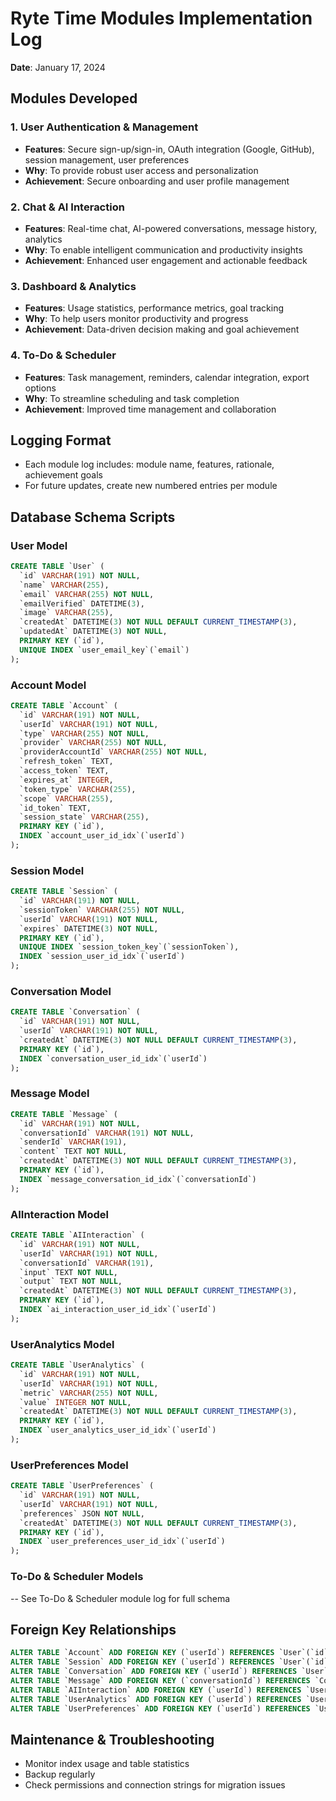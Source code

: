 # Ryte Time Modules Implementation Log

**Date**: January 17, 2024

## Modules Developed

### 1. User Authentication & Management
- **Features**: Secure sign-up/sign-in, OAuth integration (Google, GitHub), session management, user preferences
- **Why**: To provide robust user access and personalization
- **Achievement**: Secure onboarding and user profile management

### 2. Chat & AI Interaction
- **Features**: Real-time chat, AI-powered conversations, message history, analytics
- **Why**: To enable intelligent communication and productivity insights
- **Achievement**: Enhanced user engagement and actionable feedback

### 3. Dashboard & Analytics
- **Features**: Usage statistics, performance metrics, goal tracking
- **Why**: To help users monitor productivity and progress
- **Achievement**: Data-driven decision making and goal achievement

### 4. To-Do & Scheduler
- **Features**: Task management, reminders, calendar integration, export options
- **Why**: To streamline scheduling and task completion
- **Achievement**: Improved time management and collaboration

## Logging Format
- Each module log includes: module name, features, rationale, achievement goals
- For future updates, create new numbered entries per module

## Database Schema Scripts

### User Model
```sql
CREATE TABLE `User` (
  `id` VARCHAR(191) NOT NULL,
  `name` VARCHAR(255),
  `email` VARCHAR(255) NOT NULL,
  `emailVerified` DATETIME(3),
  `image` VARCHAR(255),
  `createdAt` DATETIME(3) NOT NULL DEFAULT CURRENT_TIMESTAMP(3),
  `updatedAt` DATETIME(3) NOT NULL,
  PRIMARY KEY (`id`),
  UNIQUE INDEX `user_email_key`(`email`)
);
```

### Account Model
```sql
CREATE TABLE `Account` (
  `id` VARCHAR(191) NOT NULL,
  `userId` VARCHAR(191) NOT NULL,
  `type` VARCHAR(255) NOT NULL,
  `provider` VARCHAR(255) NOT NULL,
  `providerAccountId` VARCHAR(255) NOT NULL,
  `refresh_token` TEXT,
  `access_token` TEXT,
  `expires_at` INTEGER,
  `token_type` VARCHAR(255),
  `scope` VARCHAR(255),
  `id_token` TEXT,
  `session_state` VARCHAR(255),
  PRIMARY KEY (`id`),
  INDEX `account_user_id_idx`(`userId`)
);
```

### Session Model
```sql
CREATE TABLE `Session` (
  `id` VARCHAR(191) NOT NULL,
  `sessionToken` VARCHAR(255) NOT NULL,
  `userId` VARCHAR(191) NOT NULL,
  `expires` DATETIME(3) NOT NULL,
  PRIMARY KEY (`id`),
  UNIQUE INDEX `session_token_key`(`sessionToken`),
  INDEX `session_user_id_idx`(`userId`)
);
```

### Conversation Model
```sql
CREATE TABLE `Conversation` (
  `id` VARCHAR(191) NOT NULL,
  `userId` VARCHAR(191) NOT NULL,
  `createdAt` DATETIME(3) NOT NULL DEFAULT CURRENT_TIMESTAMP(3),
  PRIMARY KEY (`id`),
  INDEX `conversation_user_id_idx`(`userId`)
);
```

### Message Model
```sql
CREATE TABLE `Message` (
  `id` VARCHAR(191) NOT NULL,
  `conversationId` VARCHAR(191) NOT NULL,
  `senderId` VARCHAR(191),
  `content` TEXT NOT NULL,
  `createdAt` DATETIME(3) NOT NULL DEFAULT CURRENT_TIMESTAMP(3),
  PRIMARY KEY (`id`),
  INDEX `message_conversation_id_idx`(`conversationId`)
);
```

### AIInteraction Model
```sql
CREATE TABLE `AIInteraction` (
  `id` VARCHAR(191) NOT NULL,
  `userId` VARCHAR(191) NOT NULL,
  `conversationId` VARCHAR(191),
  `input` TEXT NOT NULL,
  `output` TEXT NOT NULL,
  `createdAt` DATETIME(3) NOT NULL DEFAULT CURRENT_TIMESTAMP(3),
  PRIMARY KEY (`id`),
  INDEX `ai_interaction_user_id_idx`(`userId`)
);
```

### UserAnalytics Model
```sql
CREATE TABLE `UserAnalytics` (
  `id` VARCHAR(191) NOT NULL,
  `userId` VARCHAR(191) NOT NULL,
  `metric` VARCHAR(255) NOT NULL,
  `value` INTEGER NOT NULL,
  `createdAt` DATETIME(3) NOT NULL DEFAULT CURRENT_TIMESTAMP(3),
  PRIMARY KEY (`id`),
  INDEX `user_analytics_user_id_idx`(`userId`)
);
```

### UserPreferences Model
```sql
CREATE TABLE `UserPreferences` (
  `id` VARCHAR(191) NOT NULL,
  `userId` VARCHAR(191) NOT NULL,
  `preferences` JSON NOT NULL,
  `createdAt` DATETIME(3) NOT NULL DEFAULT CURRENT_TIMESTAMP(3),
  PRIMARY KEY (`id`),
  INDEX `user_preferences_user_id_idx`(`userId`)
);
```

### To-Do & Scheduler Models
-- See To-Do & Scheduler module log for full schema

## Foreign Key Relationships
```sql
ALTER TABLE `Account` ADD FOREIGN KEY (`userId`) REFERENCES `User`(`id`) ON DELETE CASCADE ON UPDATE CASCADE;
ALTER TABLE `Session` ADD FOREIGN KEY (`userId`) REFERENCES `User`(`id`) ON DELETE CASCADE ON UPDATE CASCADE;
ALTER TABLE `Conversation` ADD FOREIGN KEY (`userId`) REFERENCES `User`(`id`) ON DELETE CASCADE ON UPDATE CASCADE;
ALTER TABLE `Message` ADD FOREIGN KEY (`conversationId`) REFERENCES `Conversation`(`id`) ON DELETE CASCADE ON UPDATE CASCADE;
ALTER TABLE `AIInteraction` ADD FOREIGN KEY (`userId`) REFERENCES `User`(`id`) ON DELETE CASCADE ON UPDATE CASCADE;
ALTER TABLE `UserAnalytics` ADD FOREIGN KEY (`userId`) REFERENCES `User`(`id`) ON DELETE CASCADE ON UPDATE CASCADE;
ALTER TABLE `UserPreferences` ADD FOREIGN KEY (`userId`) REFERENCES `User`(`id`) ON DELETE CASCADE ON UPDATE CASCADE;
```

## Maintenance & Troubleshooting
- Monitor index usage and table statistics
- Backup regularly
- Check permissions and connection strings for migration issues